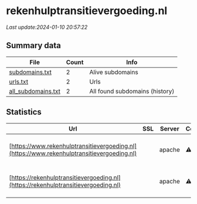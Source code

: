 # rekenhulptransitievergoeding.nl
*Last update:2024-01-10 20:57:22*
## Summary data
| File       | Count | Info |
|------------|-------|------|
|[subdomains.txt](/data/rekenhulptransitievergoeding/subdomains.txt)|2|Alive subdomains|
|[urls.txt](/data/rekenhulptransitievergoeding/urls.txt)|2|Urls|
|[all_subdomains.txt](/data/rekenhulptransitievergoeding/all_subdomains.txt)|2|All found subdomains (history)|
## Statistics
| Url | SSL | Server | Cookie | HSTS | CSP | XFO | XXP | RP | Tech |
|------------|-------|------|------|------|------|------|------|------|------|
|[https://www.rekenhulptransitievergoeding.nl](https://www.rekenhulptransitievergoeding.nl)| |apache|:warning: |:white_check_mark: | |:white_check_mark: |:white_check_mark: |:white_check_mark: |Apache HTTP Server B...|
|[https://rekenhulptransitievergoeding.nl](https://rekenhulptransitievergoeding.nl)| |apache|:warning: |:white_check_mark: | |:white_check_mark: |:white_check_mark: |:white_check_mark: |Apache HTTP Server B...|